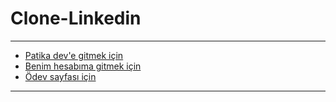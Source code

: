 # Clone-Linkedin
---

-  [Patika dev'e gitmek için](https://www.patika.dev/tr)
-  [Benim hesabıma gitmek için](https://app.patika.dev/makoveli)
-  [Ödev sayfası için](https://app.patika.dev/courses/bootstrap/odev3)

---
